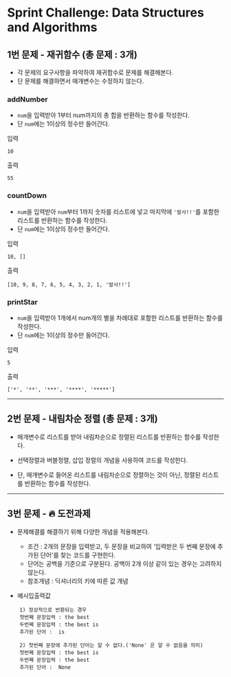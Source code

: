 # Sprint Challenge: Data Structures and Algorithms

## 1번 문제 - 재귀함수 (총 문제 : 3개)

- 각 문제의 요구사항을 파악하여 재귀함수로 문제를 해결해본다.
- 단 문제를 해결하면서 매개변수는 수정하지 않는다.

### addNumber

- `num`을 입력받아 1부터 num까지의 총 합을 반환하는 함수를 작성한다.
- 단 `num`에는 1이상의 정수만 들어간다.

입력
```
10
```

출력
```
55
```

### countDown

- `num`을 입력받아 `num`부터 1까지 숫자를 리스트에 넣고 마지막에 `'발사!!'`를 포함한 리스트를 반환하는 함수를 작성한다.
- 단 `num`에는 1이상의 정수만 들어간다.

입력
```
10, []
```

출력
```
[10, 9, 8, 7, 6, 5, 4, 3, 2, 1, '발사!!']
```

### printStar

- `num`을 입력받아 1개에서 num개의 별을 차례대로 포함한 리스트를 반환하는 함수를 작성한다.
- 단 `num`에는 1이상의 정수만 들어간다.

입력
```
5
```

출력
```
['*', '**', '***', '****', '*****']
```

---

## 2번 문제 - 내림차순 정렬 (총 문제 : 3개)

- 매개변수로 리스트를 받아 내림차순으로 정렬된 리스트를 반환하는 함수를 작성한다.

- 선택정렬과 버블정렬, 삽입 정렬의 개념을 사용하여 코드를 작성한다. 

- 단, 매개변수로 들어온 리스트를 내림차순으로 정렬하는 것이 아닌, 정렬된 리스트를 반환하는 함수를 작성한다.

---

## 3번 문제 - 🔥 도전과제

- 문제해결를 해결하기 위해 다양한 개념을 적용해본다.

  - 조건 : 2개의 문장을 입력받고, 두 문장을 비교하여 '입력받은 두 번째 문장에 추가된 단어'를 찾는 코드를 구현한다.
  - 단어는 공백을 기준으로 구분된다. 공백이 2개 이상 같이 있는 경우는 고려하지 않는다.
  - 참조개념 : 딕셔너리의 키에 따른 값 개념
  
- 예시입출력값

```
    1) 정상적으로 반환되는 경우
    첫번째 문장입력 : the best
    두번째 문장입력 : the best is
    추가된 단어 :  is

    2) 첫번째 문장에 추가된 단어는 알 수 없다.('None' 은 알 수 없음을 의미)
    첫번째 문장입력 : the best is
    두번째 문장입력 : the best
    추가된 단어 :  None
```

